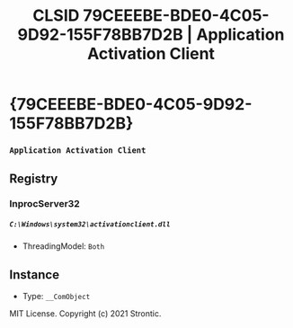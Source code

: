 ﻿---
title: "CLSID 79CEEEBE-BDE0-4C05-9D92-155F78BB7D2B | Application Activation Client"
excerpt: What is COM-Object CLSID 79CEEEBE-BDE0-4C05-9D92-155F78BB7D2B?
---

# {79CEEEBE-BDE0-4C05-9D92-155F78BB7D2B}

### `Application Activation Client`

## Registry


### InprocServer32

##### `C:\Windows\system32\activationclient.dll`
* ThreadingModel: `Both`

## Instance

* Type: `__ComObject`

MIT License. Copyright (c) 2021 Strontic.


